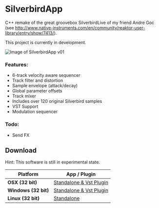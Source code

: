 SilverbirdApp
=============

C++ remake of the great groovebox SilverbirdLive of my friend Andre Goc 
(see http://www.native-instruments.com/en/community/reaktor-user-library/entry/show/7413/).

This project is currently in development.

![Image of SilverbirdApp v01](http://karl-pannek.de/files/github/SBv01.png)

### Features:
- 6-track velocity aware sequencer
- Track filter and distortion
- Sample envelope (attack/decay)
- Global parameter offsets
- Track mixer
- Includes over 120 original Silverbird samples
- VST Support
- Modulation sequencer

### Todo:
- Send FX

## Download

Hint: This software is still in experimental state.

Platform         | App / Plugin       
---------------- | ----------- 
**OSX (32 bit)**     | [Standalone & Vst Plugin](http://audiosalt.com/files/silverbird/Silverbird_OSX.zip)
**Windows (32 bit)** | [Standalone & Vst Plugin](http://audiosalt.com/files/silverbird/Silverbird_Windows.zip)  
**Linux (32 bit)**   | [Standalone](http://audiosalt.com/files/silverbird/Silverbird_Linux.zip)

